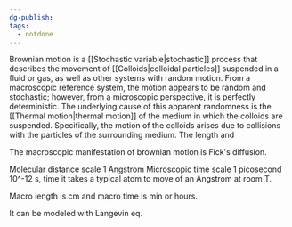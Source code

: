```yaml
---
dg-publish: 
tags:
  - notdone
---
```

Brownian motion is a [[Stochastic variable|stochastic]] process that describes the movement of [[Colloids|colloidal particles]] suspended in a fluid or gas, as well as other systems with random motion. From a macroscopic reference system, the motion appears to be random and stochastic; however, from a microscopic perspective, it is perfectly deterministic. The underlying cause of this apparent randomness is the [[Thermal motion|thermal motion]] of the medium in which the colloids are suspended. Specifically, the motion of the colloids arises due to collisions with the particles of the surrounding medium.️
The length and 

The macroscopic manifestation of brownian motion is Fick's diffusion.

Molecular distance scale 1 Angstrom
Microscopic time scale 1 picosecond 10^-12 s, time it takes a typical atom to move of an Angstrom at room T.

Macro length is cm and macro time is min or hours.

It can be modeled with Langevin eq.
